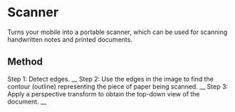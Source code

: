 # Scanner
Turns your mobile into a portable scanner, which can be used for scanning handwritten notes and printed documents.

## Method 
Step 1: Detect edges. __
Step 2: Use the edges in the image to find the contour (outline) representing the piece of paper being scanned. __
Step 3: Apply a perspective transform to obtain the top-down view of the document. __
